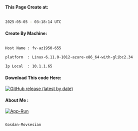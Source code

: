 
   
#### This Page Create at:

```bash

2025-05-05 - 03:18:14 UTC

```

#### Create By Machine:

```bash

Host Name : fv-az1950-655

platform  : Linux-6.11.0-1012-azure-x86_64-with-glibc2.34

Ip Local  : 10.1.1.65

```
#### Download This code Here:

[![GitHub release (latest by date)](https://img.shields.io/github/v/release/Gosdan-Movsesian/Gosdan?style=for-the-badge&label=Download)](https://github.com/Gosdan-Movsesian/Gosdan/releases) 

</p> 

#### About Me :

[![App-Run](https://github.com/Gosdan-Movsesian/Gosdan/actions/workflows/App-Run.yml/badge.svg)](https://github.com/Gosdan-Movsesian/Gosdan/actions/workflows/App-Run.yml)

```bash

Gosdan-Movsesian

```

